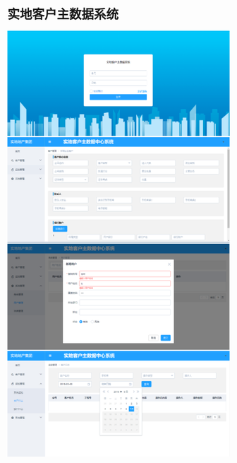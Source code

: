# 实地客户主数据系统

![login](https://github.com/sanzaijie/readme_image/blob/master/734DC142-FD2E-4efa-BC5F-CC8C9D77ABA0.png)
![login](https://github.com/sanzaijie/readme_image/blob/master/8AB610CC-B67D-4f63-B7E9-FCDADC89A939.png)
![login](https://github.com/sanzaijie/readme_image/blob/master/ADCECDFD-705A-48e0-95AF-FDE5C1B206BE.png)
![login](https://github.com/sanzaijie/readme_image/blob/master/DE036CD4-AB3F-48e8-9E01-43285EC79B6D.png)
